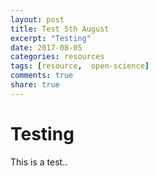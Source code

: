 ```yaml
---
layout: post
title: Test 5th August
excerpt: "Testing"
date: 2017-08-05
categories: resources
tags: [resource,  open-science]
comments: true
share: true
---
```


# Testing

This is a test..
